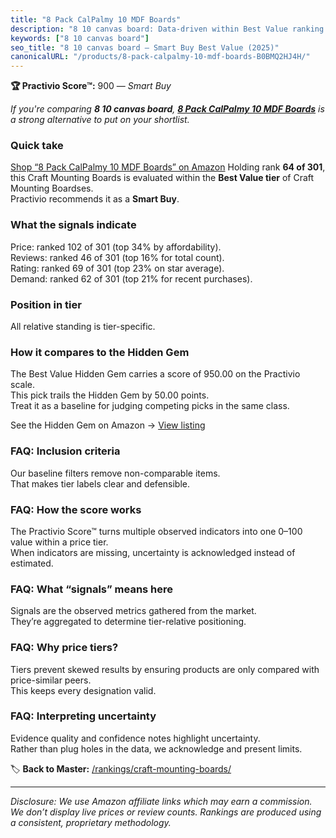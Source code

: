 ```yaml
---
title: "8 Pack CalPalmy 10 MDF Boards"
description: "8 10 canvas board: Data-driven within Best Value ranking using the Practivio Score™. Positioned by quality, value, demand, findability, momentum."
keywords: ["8 10 canvas board"]
seo_title: "8 10 canvas board — Smart Buy Best Value (2025)"
canonicalURL: "/products/8-pack-calpalmy-10-mdf-boards-B0BMQ2HJ4H/"
---
```


**🏆 Practivio Score™:** 900 — _Smart Buy_


*If you're comparing **8 10 canvas board**, **[8 Pack CalPalmy 10 MDF Boards](https://www.amazon.com/dp/B0BMQ2HJ4H?tag=practivio-20)** is a strong alternative to put on your shortlist.*
### Quick take
[Shop “8 Pack CalPalmy 10 MDF Boards” on Amazon](https://www.amazon.com/dp/B0BMQ2HJ4H?tag=practivio-20)
Holding rank **64 of 301**, this Craft Mounting Boards is evaluated within the **Best Value tier** of Craft Mounting Boardses.  
Practivio recommends it as a **Smart Buy**.

### What the signals indicate
Price: ranked 102 of 301 (top 34% by affordability).  
Reviews: ranked 46 of 301 (top 16% for total count).  
Rating: ranked 69 of 301 (top 23% on star average).  
Demand: ranked 62 of 301 (top 21% for recent purchases).

### Position in tier
All relative standing is tier-specific.

### How it compares to the Hidden Gem
The Best Value Hidden Gem carries a score of 950.00 on the Practivio scale.  
This pick trails the Hidden Gem by 50.00 points.  
Treat it as a baseline for judging competing picks in the same class.  

See the Hidden Gem on Amazon → [View listing](https://www.amazon.com/dp/B00PRYQ9YU?tag=practivio-20)

### FAQ: Inclusion criteria
Our baseline filters remove non-comparable items.  
That makes tier labels clear and defensible.

### FAQ: How the score works
The Practivio Score™ turns multiple observed indicators into one 0–100 value within a price tier.  
When indicators are missing, uncertainty is acknowledged instead of estimated.

### FAQ: What “signals” means here
Signals are the observed metrics gathered from the market.  
They’re aggregated to determine tier-relative positioning.

### FAQ: Why price tiers?
Tiers prevent skewed results by ensuring products are only compared with price-similar peers.  
This keeps every designation valid.

### FAQ: Interpreting uncertainty
Evidence quality and confidence notes highlight uncertainty.  
Rather than plug holes in the data, we acknowledge and present limits.


🏷️ **Back to Master:** [/rankings/craft-mounting-boards/](/rankings/craft-mounting-boards/)

---
_Disclosure: We use Amazon affiliate links which may earn a commission. We don’t display live prices or review counts. Rankings are produced using a consistent, proprietary methodology._

